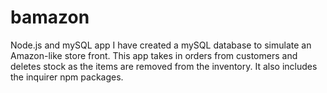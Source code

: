 # bamazon
Node.js and mySQL app
I have created a mySQL database to simulate an Amazon-like store front.
This app takes in orders from customers and deletes stock as the items are removed from the inventory.
It also includes the inquirer npm packages.
